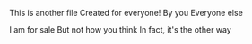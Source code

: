 This is another file
Created for everyone!
By you
Everyone else

I am for sale
But not how you think
In fact, it's the other way
